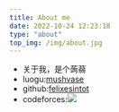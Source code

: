 ```yaml
---
title: About me
date: 2022-10-24 12:23:18
type: "about"
top_img: /img/about.jpg
---
```

+ 关于我，是个蒟蒻
+ luogu:[mushvase](https://www.luogu.com.cn/user/289608)
+ github:[felixesintot](https://github.com/felixesintot/)
+ codeforces:[![](https://cfrating.ihcr.top/?user=felixesintot)](https://codeforces.com/profile/felixesintot)